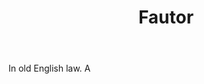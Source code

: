 ---
title: Fautor
letter: F
permalink: "/definitions/bld-fautor.html"
body: In old English law. A
published_at: '2018-07-07'
source: Black's Law Dictionary 2nd Ed (1910)
layout: post
---